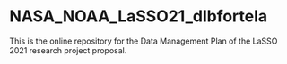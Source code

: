 # NASA_NOAA_LaSSO21_dlbfortela
This is the online repository for the Data Management Plan of the LaSSO 2021 research project proposal.
